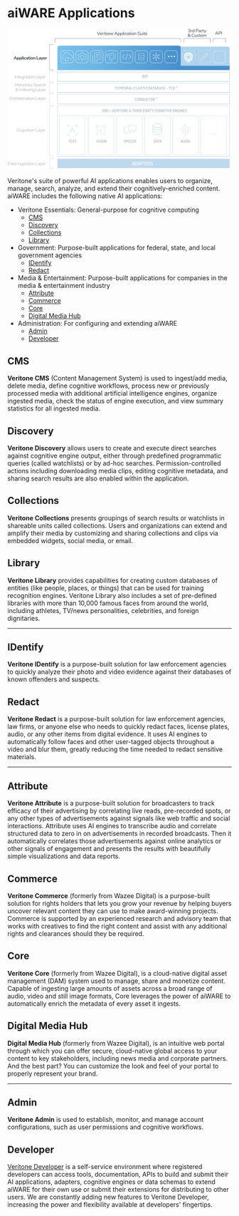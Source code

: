 # aiWARE Applications

![Apps](stack-applications.svg)

Veritone's suite of powerful AI applications enables users to organize, manage, search, analyze, and extend their cognitively-enriched content.
aiWARE includes the following native AI applications:

- Veritone Essentials: General-purpose for cognitive computing
  - [CMS](#cms)
  - [Discovery](#discovery)
  - [Collections](#collections)
  - [Library](#library)
- Government: Purpose-built applications for federal, state, and local government agencies
  - [IDentify](#identify)
  - [Redact](#redact)
- Media & Entertainment: Purpose-built applications for companies in the media & entertainment industry
  - [Attribute](#attribute)
  - [Commerce](#commerce)
  - [Core](#core)
  - [Digital Media Hub](#digital-media-hub)
- Administration: For configuring and extending aiWARE
  - [Admin](#admin)
  - [Developer](#developer)

## CMS

**Veritone CMS** (Content Management System) is used to ingest/add media, delete media, define cognitive workflows, process new or previously processed media with additional artificial intelligence engines, organize ingested media, check the status of engine execution, and view summary statistics for all ingested media.

## Discovery

**Veritone Discovery** allows users to create and execute direct searches against cognitive engine output, either through predefined programmatic queries (called watchlists) or by ad-hoc searches.
Permission-controlled actions including downloading media clips, editing cognitive metadata, and sharing search results are also enabled within the application.

## Collections

**Veritone Collections** presents groupings of search results or watchlists in shareable units called collections.
Users and organizations can extend and amplify their media by customizing and sharing collections and clips via embedded widgets, social media, or email.

## Library

**Veritone Library** provides capabilities for creating custom databases of entities (like people, places, or things) that can be used for training recognition engines.
Veritone Library also includes a set of pre-defined libraries with more than 10,000 famous faces from around the world, including athletes, TV/news personalities, celebrities, and foreign dignitaries.

---

## IDentify

**Veritone IDentify** is a purpose-built solution for law enforcement agencies to quickly analyze their photo and video evidence against their databases of known offenders and suspects.

## Redact

**Veritone Redact** is a purpose-built solution for law enforcement agencies, law firms, or anyone else who needs to quickly redact faces, license plates, audio, or any other items from digital evidence.
It uses AI engines to automatically follow faces and other user-tagged objects throughout a video and blur them, greatly reducing the time needed to redact sensitive materials.

---

## Attribute

**Veritone Attribute** is a purpose-built solution for broadcasters to track efficacy of their advertising by correlating live reads, pre-recorded spots, or any other types of advertisements against signals like web traffic and social interactions.
Attribute uses AI engines to transcribe audio and correlate structured data to zero in on advertisements in recorded broadcasts.
Then it automatically correlates those advertisements against online analytics or other signals of engagement and presents the results with beautifully simple visualizations and data reports.

## Commerce

**Veritone Commerce** (formerly from Wazee Digital) is a purpose-built solution for rights holders that lets you grow your revenue by helping buyers uncover relevant content they can use to make award-winning projects.
Commerce is supported by an experienced research and advisory team that works with creatives to find the right content and assist with any additional rights and clearances should they be required.

## Core

**Veritone Core** (formerly from Wazee Digital), is a cloud-native digital asset management (DAM) system used to manage, share and monetize content.
Capable of ingesting large amounts of assets across a broad range of audio, video and still image formats, Core leverages the power of aiWARE to automatically enrich the metadata of every asset it ingests.

## Digital Media Hub

**Digital Media Hub** (formerly from Wazee Digital), is an intuitive web portal through which you can offer secure, cloud-native global access to your content to key stakeholders, including news media and corporate partners.
And the best part? You can customize the look and feel of your portal to properly represent your brand.

---

## Admin

**Veritone Admin** is used to establish, monitor, and manage account configurations, such as user permissions and cognitive workflows.

## Developer

[Veritone Developer](/developer/) is a self-service environment where registered developers can access tools, documentation, APIs to build and submit their AI applications, adapters, cognitive engines or data schemas to extend aiWARE for their own use or submit their extensions for distributing to other users.
We are constantly adding new features to Veritone Developer, increasing the power and flexibility available at developers' fingertips.
